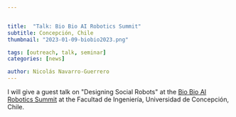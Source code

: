 ```yaml
---


title:  "Talk: Bio Bio AI Robotics Summit"
subtitle: Concepción, Chile
thumbnail: "2023-01-09-biobio2023.png"

tags: [outreach, talk, seminar]
categories: [news]

author: Nicolás Navarro-Guerrero
---
```


I will give a guest talk on "Designing Social Robots" at the <a href="https://sites.google.com/view/biobo-airobotics-summit" target="_blank">Bio Bio AI Robotics Summit</a> at the Facultad de Ingeniería, Universidad de Concepción, Chile.
<!--more-->


